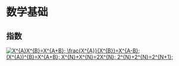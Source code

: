 # 数学基础

## 指数

<a href="https://www.codecogs.com/eqnedit.php?latex=\fn_cs&space;X^{A}X^{B}=X^{A&plus;B};&space;\frac{X^{A}}{X^{B}}=X^{A-B};&space;(X^{A})^{B}=X^{A&plus;B};&space;X^{N}&plus;X^{N}=2X^{N};&space;2^{N}&plus;2^{N}=2^{N&plus;1};" target="_blank"><img src="https://latex.codecogs.com/png.latex?\fn_cs&space;X^{A}X^{B}=X^{A&plus;B};&space;\frac{X^{A}}{X^{B}}=X^{A-B};&space;(X^{A})^{B}=X^{A&plus;B};&space;X^{N}&plus;X^{N}=2X^{N};&space;2^{N}&plus;2^{N}=2^{N&plus;1};" title="X^{A}X^{B}=X^{A+B}; \frac{X^{A}}{X^{B}}=X^{A-B}; (X^{A})^{B}=X^{A+B}; X^{N}+X^{N}=2X^{N}; 2^{N}+2^{N}=2^{N+1};" /></a>